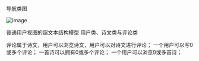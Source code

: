 导航类图


![image](https://github.com/yue-1998/Web_Work/blob/master/%E6%95%B0%E6%8D%AE%E5%BA%93/Image/e.png)

普通用户视图的超文本结构模型
用户类、诗文类与评论类

评论属于诗文，用户可以浏览诗文，用户可以对诗文进行评论；
一个用户可以写0或多个评论；
一首诗可以拥有0或多个评论；
一个用户可以浏览0或多首诗；
